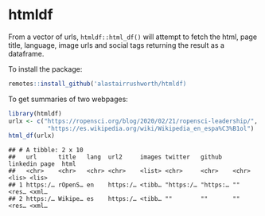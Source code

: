 
# htmldf

From a vector of urls, `htmldf::html_df()` will attempt to fetch the
html, page title, language, image urls and social tags returning the
result as a dataframe.

To install the package:

``` r
remotes::install_github('alastairrushworth/htmldf)
```

To get summaries of two webpages:

``` r
library(htmldf)
urlx <- c("https://ropensci.org/blog/2020/02/21/ropensci-leadership/",
           "https://es.wikipedia.org/wiki/Wikipedia_en_espa%C3%B1ol")
html_df(urlx)
```

    ## # A tibble: 2 x 10
    ##   url      title   lang  url2     images twitter   github   linkedin page  html 
    ##   <chr>    <chr>   <chr> <chr>    <list> <chr>     <chr>    <chr>    <lis> <lis>
    ## 1 https:/… rOpenS… en    https:/… <tibb… "https:/… "https:… ""       <res… <xml…
    ## 2 https:/… Wikipe… es    https:/… <tibb… ""        ""       ""       <res… <xml…
